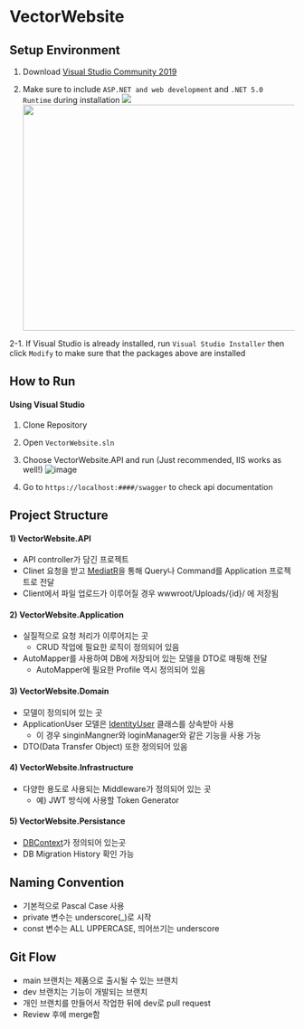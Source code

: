# VectorWebsite

## Setup Environment

1. Download [Visual Studio Community 2019](https://visualstudio.microsoft.com/thank-you-downloading-visual-studio/?sku=Community&rel=16)

2. Make sure to include `ASP.NET and web development` and `.NET 5.0 Runtime` during installation
   <img src ="https://user-images.githubusercontent.com/43549670/134871426-9d7f86de-442e-4ba0-85e4-04d35f5167e0.png">
   <img src="https://user-images.githubusercontent.com/43549670/134871609-beeae399-e2f6-458f-bfa8-9ff45deb796d.png" width="600" height="400">

2-1. If Visual Studio is already installed, run `Visual Studio Installer` then click `Modify` to make sure that the packages above are installed

## How to Run

#### Using Visual Studio

1. Clone Repository

2. Open `VectorWebsite.sln`

3. Choose VectorWebsite.API and run (Just recommended, IIS works as well!)
   ![image](https://user-images.githubusercontent.com/43549670/134863263-fa8fe530-86a8-47cc-afc8-924efd15bbf0.png)

4. Go to `https://localhost:####/swagger` to check api documentation

## Project Structure

#### 1) VectorWebsite.API

- API controller가 담긴 프로젝트
- Clinet 요청을 받고 [MediatR](https://medium.com/@ducmeit/net-core-using-cqrs-pattern-with-mediatr-part-1-55557e90931b)을 통해 Query나 Command를 Application 프로젝트로 전달
- Client에서 파일 업로드가 이루어질 경우 wwwroot/Uploads/{id}/ 에 저장됨

#### 2) VectorWebsite.Application

- 실질적으로 요청 처리가 이루어지는 곳
  - CRUD 작업에 필요한 로직이 정의되어 있음
- AutoMapper를 사용하여 DB에 저장되어 있는 모델을 DTO로 매핑해 전달
  - AutoMapper에 필요한 Profile 역시 정의되어 있음

#### 3) VectorWebsite.Domain

- 모델이 정의되어 있는 곳
- ApplicationUser 모델은 [IdentityUser](https://docs.microsoft.com/ko-kr/dotnet/api/microsoft.aspnetcore.identity.entityframeworkcore.identityuser?view=aspnetcore-1.1) 클래스를 상속받아 사용
  - 이 경우 singinMangner와 loginManager와 같은 기능을 사용 가능
- DTO(Data Transfer Object) 또한 정의되어 있음

#### 4) VectorWebsite.Infrastructure

- 다양한 용도로 사용되는 Middleware가 정의되어 있는 곳
  - 예) JWT 방식에 사용할 Token Generator

#### 5) VectorWebsite.Persistance

- [DBContext](https://docs.microsoft.com/ko-kr/dotnet/api/system.data.entity.dbcontext?view=entity-framework-6.2.0)가 정의되어 있는곳
- DB Migration History 확인 가능

## Naming Convention

- 기본적으로 Pascal Case 사용
- private 변수는 underscore(\_)로 시작
- const 변수는 ALL UPPERCASE, 띄어쓰기는 underscore

## Git Flow

- main 브랜치는 제품으로 출시될 수 있는 브랜치
- dev 브랜치는 기능이 개발되는 브랜치
- 개인 브랜치를 만들어서 작업한 뒤에 dev로 pull request
- Review 후에 merge함
